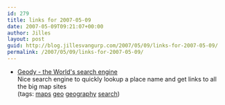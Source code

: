 ```yaml
---
id: 279
title: links for 2007-05-09
date: 2007-05-09T09:21:07+00:00
author: Jilles
layout: post
guid: http://blog.jillesvangurp.com/2007/05/09/links-for-2007-05-09/
permalink: /2007/05/09/links-for-2007-05-09/
---
```

<ul class="delicious">
	<li>
		<div class="delicious-link"><a href="http://www.geody.com/">Geody - the World's search engine</a></div>
		<div class="delicious-extended">Nice search engine to quickly lookup a place name and get links to all the big map sites</div>
		<div class="delicious-tags">(tags: <a href="http://del.icio.us/jillesvangurp/maps">maps</a> <a href="http://del.icio.us/jillesvangurp/geo">geo</a> <a href="http://del.icio.us/jillesvangurp/geography">geography</a> <a href="http://del.icio.us/jillesvangurp/search">search</a>)</div>
	</li>
</ul>
